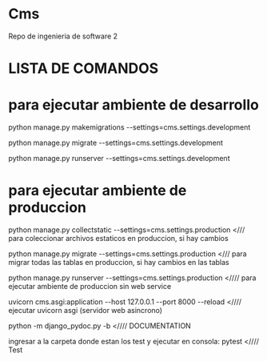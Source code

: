 # Cms
Repo de ingenieria de software 2

# LISTA DE COMANDOS  

# para ejecutar ambiente de desarrollo

python manage.py makemigrations --settings=cms.settings.development

python manage.py migrate --settings=cms.settings.development 

python manage.py runserver --settings=cms.settings.development 

# para ejecutar ambiente de produccion

python manage.py collectstatic --settings=cms.settings.production </// para coleccionar archivos estaticos en produccion, si hay cambios

python manage.py migrate --settings=cms.settings.production </// para migrar todas las tablas en produccion, si hay cambios en las tablas

python manage.py runserver --settings=cms.settings.production  <//// para ejecutar ambiente de produccion sin web service

uvicorn cms.asgi:application --host 127.0.0.1 --port 8000 --reload <//// ejecutar uvicorn asgi (servidor web asincrono)


python -m django_pydoc.py -b <////  DOCUMENTATION

ingresar a la carpeta donde estan los test y ejecutar en consola: pytest <////  Test
